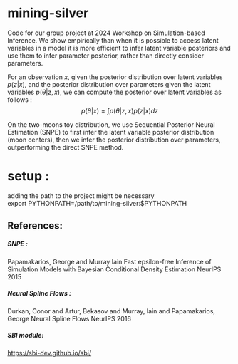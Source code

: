 # mining-silver
Code for our group project at 2024 Workshop on Simulation-based Inference. 
We show empirically than when it is possible to access latent variables in a model it is more efficient to infer latent variable posteriors and use them to infer parameter posterior, rather than directly consider parameters.

For an observation $x$, given the posterior distribution over latent variables $p(z|x)$, and the posterior distribution over parameters given the latent variables $p(\theta|z, x)$, we can compute the posterior over latent variables as follows : 
$$p(\theta|x) = \int p(\theta|z, x)p(z|x) dz$$

On the two-moons toy distribution, we use Sequential Posterior Neural Estimation (SNPE) to first infer the latent variable posterior distribution (moon centers), then we infer the posterior distribution over parameters, outperforming the direct SNPE method. 

# setup :
adding the path to the project might be necessary  
export PYTHONPATH=/path/to/mining-silver:$PYTHONPATH

## References: 
##### SNPE : 
 Papamakarios, George and Murray Iain
 Fast epsilon-free Inference of Simulation Models with Bayesian Conditional Density Estimation
 NeurIPS 2015

##### Neural Spline Flows : 
  Durkan, Conor and Artur, Bekasov and Murray, Iain and Papamakarios, George
  Neural Spline Flows
  NeurIPS 2016

##### SBI module: 
  https://sbi-dev.github.io/sbi/
